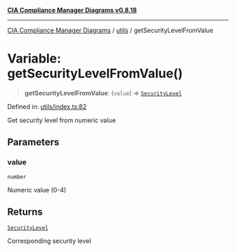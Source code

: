 [**CIA Compliance Manager Diagrams v0.8.18**](../../README.md)

***

[CIA Compliance Manager Diagrams](../../modules.md) / [utils](../README.md) / getSecurityLevelFromValue

# Variable: getSecurityLevelFromValue()

> **getSecurityLevelFromValue**: (`value`) => [`SecurityLevel`](../../types/cia/type-aliases/SecurityLevel.md)

Defined in: [utils/index.ts:82](https://github.com/Hack23/cia-compliance-manager/blob/509f2f6138f4e24aa7fe1ae9432ec1ccefbe5f32/src/utils/index.ts#L82)

Get security level from numeric value

## Parameters

### value

`number`

Numeric value (0-4)

## Returns

[`SecurityLevel`](../../types/cia/type-aliases/SecurityLevel.md)

Corresponding security level
